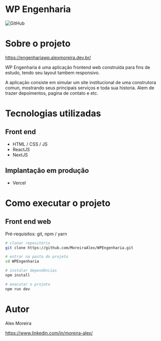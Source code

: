 # WP Engenharia
![GitHub](https://img.shields.io/github/license/MoreiraAlex/WPEngenharia)

# Sobre o projeto

https://engenhariawp.alexmoreira.dev.br/

WP Engenharia é uma aplicação frontend web construída para fins de estudo, tendo seu layout tambem responsivo.

A aplicação consiste em simular um site institucional de uma construtora comun, mostrando seus principais serviços e toda sua historia. Alem de trazer depoimentos, pagina de contato e etc.

# Tecnologias utilizadas

## Front end
- HTML / CSS / JS
- ReactJS
- NextJS
## Implantação em produção
- Vercel

# Como executar o projeto

## Front end web
Pré-requisitos: git, npm / yarn

```bash
# clonar repositório
git clone https://github.com/MoreiraAlex/WPEngenharia.git

# entrar na pasta do projeto
cd WPEngenharia

# instalar dependências
npm install

# executar o projeto
npm run dev
```

# Autor

Alex Moreira

https://www.linkedin.com/in/moreira-alex/
